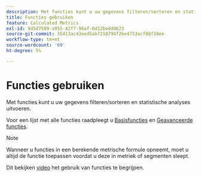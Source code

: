 ```yaml
---
description: Met functies kunt u uw gegevens filteren/sorteren en statistische analyses uitvoeren.
title: Functies gebruiken
feature: Calculated Metrics
exl-id: 9d5d7589-a955-42f7-96af-0d12beddd623
source-git-commit: 35413ac43eed5ab7218794f26e4753acf08f18ee
workflow-type: tm+mt
source-wordcount: '69'
ht-degree: 5%

---
```


# Functies gebruiken

Met functies kunt u uw gegevens filteren/sorteren en statistische analyses uitvoeren.

Voor een lijst met alle functies raadpleegt u [Basisfuncties](/help/components/c-calcmetrics/cm-reference/cm-functions.md) en [Geavanceerde functies](/help/components/c-calcmetrics/cm-reference/cm-adv-functions.md).

>[!NOTE]
>
>Wanneer u functies in een berekende metrische formule opneemt, moet u altijd de functie toepassen voordat u deze in metriek of segmenten sleept.

Dit bekijken [video](https://youtu.be/SSyWvomnewI) het gebruik van functies te begrijpen.
